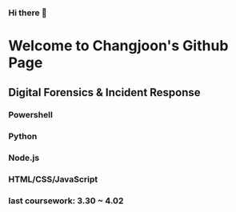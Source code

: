 ### Hi there 👋

# Welcome to Changjoon's Github Page

## Digital Forensics & Incident Response

### Powershell
### Python
### Node.js
### HTML/CSS/JavaScript

### last coursework: 3.30 ~ 4.02